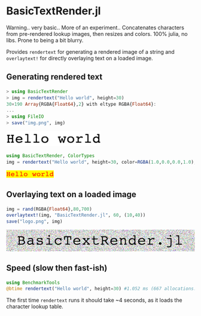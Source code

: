 # BasicTextRender.jl

Warning.. very basic.. More of an experiment.. Concatenates characters from pre-rendered lookup images, then resizes and colors. 100% julia, no libs. Prone to being a bit blurry.

Provides `rendertext` for generating a rendered image of a string and
`overlaytext!` for directly overlaying text on a loaded image.

## Generating rendered text
```julia
> using BasicTextRender
> img = rendertext("Hello world", height=30)
30×190 Array{RGBA{Float64},2} with eltype RGBA{Float64}:
...
> using FileIO
> save("img.png", img)
```
![img](img.png)


```julia
using BasicTextRender, ColorTypes
img = rendertext("Hello world", height=30, color=RGBA(1.0,0.0,0.0,1.0), backgroundColor=RGBA(1.0,1.0,0.0,1.0))
```
![img](img2.png)


## Overlaying text on a loaded image

```julia
img = rand(RGBA{Float64},80,700)
overlaytext!(img, "BasicTextRender.jl", 60, (10,40))
save("logo.png", img)
```
![logo](logo.png)

## Speed (slow then fast-ish)
```julia
using BenchmarkTools
@btime rendertext("Hello world", height=30) #1.052 ms (667 allocations: 2.20 MiB)
```
The first time `rendertext` runs it should take ~4 seconds, as it loads the character lookup table.
